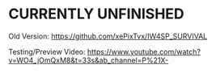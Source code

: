 # CURRENTLY UNFINISHED

Old Version: https://github.com/xePixTvx/IW4SP_SURVIVAL


Testing/Preview Video: https://www.youtube.com/watch?v=WO4_jOmQxM8&t=33s&ab_channel=P%21X-
